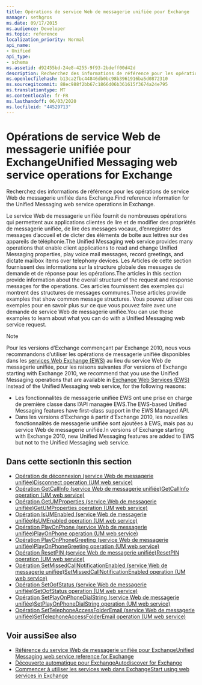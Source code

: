 ```yaml
---
title: Opérations de service Web de messagerie unifiée pour Exchange
manager: sethgros
ms.date: 09/17/2015
ms.audience: Developer
ms.topic: reference
localization_priority: Normal
api_name:
- Unified
api_type:
- schema
ms.assetid: d92455bd-24e8-4255-9f93-2bdeff00d42d
description: Recherchez des informations de référence pour les opérations de service Web de messagerie unifiée dans Exchange.
ms.openlocfilehash: b13ca2fbc44846db0bc98b3961916ba5d0872310
ms.sourcegitcommit: 88ec988f2bb67c1866d06b361615f3674a24e795
ms.translationtype: MT
ms.contentlocale: fr-FR
ms.lasthandoff: 06/03/2020
ms.locfileid: "44529713"
---
```

# <a name="unified-messaging-web-service-operations-for-exchange"></a><span data-ttu-id="15cec-103">Opérations de service Web de messagerie unifiée pour Exchange</span><span class="sxs-lookup"><span data-stu-id="15cec-103">Unified Messaging web service operations for Exchange</span></span>

<span data-ttu-id="15cec-104">Recherchez des informations de référence pour les opérations de service Web de messagerie unifiée dans Exchange.</span><span class="sxs-lookup"><span data-stu-id="15cec-104">Find reference information for the Unified Messaging web service operations in Exchange.</span></span>
  
<span data-ttu-id="15cec-105">Le service Web de messagerie unifiée fournit de nombreuses opérations qui permettent aux applications clientes de lire et de modifier des propriétés de messagerie unifiée, de lire des messages vocaux, d’enregistrer des messages d’accueil et de dicter des éléments de boîte aux lettres sur des appareils de téléphonie.</span><span class="sxs-lookup"><span data-stu-id="15cec-105">The Unified Messaging web service provides many operations that enable client applications to read and change Unified Messaging properties, play voice mail messages, record greetings, and dictate mailbox items over telephony devices.</span></span> <span data-ttu-id="15cec-106">Les Articles de cette section fournissent des informations sur la structure globale des messages de demande et de réponse pour les opérations.</span><span class="sxs-lookup"><span data-stu-id="15cec-106">The articles in this section provide information about the overall structure of the request and response messages for the operations.</span></span> <span data-ttu-id="15cec-107">Ces articles fournissent des exemples qui montrent des structures de messages communes.</span><span class="sxs-lookup"><span data-stu-id="15cec-107">These articles provide examples that show common message structures.</span></span> <span data-ttu-id="15cec-108">Vous pouvez utiliser ces exemples pour en savoir plus sur ce que vous pouvez faire avec une demande de service Web de messagerie unifiée.</span><span class="sxs-lookup"><span data-stu-id="15cec-108">You can use these examples to learn about what you can do with a Unified Messaging web service request.</span></span>
  
> [!NOTE]
> <span data-ttu-id="15cec-109">Pour les versions d’Exchange commençant par Exchange 2010, nous vous recommandons d’utiliser les opérations de messagerie unifiée disponibles dans les [services Web Exchange (EWS)](https://msdn.microsoft.com/library/60285497-0c4e-4e51-84e1-34dd6d89a5d8%28Office.15%29.aspx) au lieu du service Web de messagerie unifiée, pour les raisons suivantes :</span><span class="sxs-lookup"><span data-stu-id="15cec-109">For versions of Exchange starting with Exchange 2010, we recommend that you use the Unified Messaging operations that are available in [Exchange Web Services (EWS)](https://msdn.microsoft.com/library/60285497-0c4e-4e51-84e1-34dd6d89a5d8%28Office.15%29.aspx) instead of the Unified Messaging web service, for the following reasons:</span></span> 
> - <span data-ttu-id="15cec-110">Les fonctionnalités de messagerie unifiée EWS ont une prise en charge de première classe dans l’API managée EWS.</span><span class="sxs-lookup"><span data-stu-id="15cec-110">The EWS-based Unified Messaging features have first-class support in the EWS Managed API.</span></span> 
> - <span data-ttu-id="15cec-111">Dans les versions d’Exchange à partir d’Exchange 2010, les nouvelles fonctionnalités de messagerie unifiée sont ajoutées à EWS, mais pas au service Web de messagerie unifiée.</span><span class="sxs-lookup"><span data-stu-id="15cec-111">In versions of Exchange starting with Exchange 2010, new Unified Messaging features are added to EWS but not to the Unified Messaging web service.</span></span> 
  
## <a name="in-this-section"></a><span data-ttu-id="15cec-112">Dans cette section</span><span class="sxs-lookup"><span data-stu-id="15cec-112">In this section</span></span>
<span data-ttu-id="15cec-113"><a name="bk_InThisSection"> </a></span><span class="sxs-lookup"><span data-stu-id="15cec-113"><a name="bk_InThisSection"> </a></span></span>

- [<span data-ttu-id="15cec-114">Opération de déconnexion (service Web de messagerie unifiée)</span><span class="sxs-lookup"><span data-stu-id="15cec-114">Disconnect operation (UM web service)</span></span>](disconnect-operation-um-web-service.md)    
- [<span data-ttu-id="15cec-115">Opération GetCallInfo (service Web de messagerie unifiée)</span><span class="sxs-lookup"><span data-stu-id="15cec-115">GetCallInfo operation (UM web service)</span></span>](getcallinfo-operation-um-web-service.md)   
- [<span data-ttu-id="15cec-116">Opération GetUMProperties (service Web de messagerie unifiée)</span><span class="sxs-lookup"><span data-stu-id="15cec-116">GetUMProperties operation (UM web service)</span></span>](getumproperties-operation-um-web-service.md)   
- [<span data-ttu-id="15cec-117">Opération IsUMEnabled (service Web de messagerie unifiée)</span><span class="sxs-lookup"><span data-stu-id="15cec-117">IsUMEnabled operation (UM web service)</span></span>](isumenabled-operation-um-web-service.md)   
- [<span data-ttu-id="15cec-118">Opération PlayOnPhone (service Web de messagerie unifiée)</span><span class="sxs-lookup"><span data-stu-id="15cec-118">PlayOnPhone operation (UM web service)</span></span>](playonphone-operation-um-web-service.md)   
- [<span data-ttu-id="15cec-119">Opération PlayOnPhoneGreeting (service Web de messagerie unifiée)</span><span class="sxs-lookup"><span data-stu-id="15cec-119">PlayOnPhoneGreeting operation (UM web service)</span></span>](playonphonegreeting-operation-um-web-service.md)   
- [<span data-ttu-id="15cec-120">Opération ResetPIN (service Web de messagerie unifiée)</span><span class="sxs-lookup"><span data-stu-id="15cec-120">ResetPIN operation (UM web service)</span></span>](resetpin-operation-um-web-service.md)   
- [<span data-ttu-id="15cec-121">Opération SetMissedCallNotificationEnabled (service Web de messagerie unifiée)</span><span class="sxs-lookup"><span data-stu-id="15cec-121">SetMissedCallNotificationEnabled operation (UM web service)</span></span>](setmissedcallnotificationenabled-operation-um-web-service.md)  
- [<span data-ttu-id="15cec-122">Opération SetOofStatus (service Web de messagerie unifiée)</span><span class="sxs-lookup"><span data-stu-id="15cec-122">SetOofStatus operation (UM web service)</span></span>](setoofstatus-operation-um-web-service.md)    
- [<span data-ttu-id="15cec-123">Opération SetPlayOnPhoneDialString (service Web de messagerie unifiée)</span><span class="sxs-lookup"><span data-stu-id="15cec-123">SetPlayOnPhoneDialString operation (UM web service)</span></span>](setplayonphonedialstring-operation-um-web-service.md)   
- [<span data-ttu-id="15cec-124">Opération SetTelephoneAccessFolderEmail (service Web de messagerie unifiée)</span><span class="sxs-lookup"><span data-stu-id="15cec-124">SetTelephoneAccessFolderEmail operation (UM web service)</span></span>](settelephoneaccessfolderemail-operation-um-web-service.md)
    
## <a name="see-also"></a><span data-ttu-id="15cec-125">Voir aussi</span><span class="sxs-lookup"><span data-stu-id="15cec-125">See also</span></span>

- [<span data-ttu-id="15cec-126">Référence du service Web de messagerie unifiée pour Exchange</span><span class="sxs-lookup"><span data-stu-id="15cec-126">Unified Messaging web service reference for Exchange</span></span>](unified-messaging-web-service-reference-for-exchange.md)
- [<span data-ttu-id="15cec-127">Découverte automatique pour Exchange</span><span class="sxs-lookup"><span data-stu-id="15cec-127">Autodiscover for Exchange</span></span>](../exchange-web-services/autodiscover-for-exchange.md)
- [<span data-ttu-id="15cec-128">Commencer à utiliser les services web dans Exchange</span><span class="sxs-lookup"><span data-stu-id="15cec-128">Start using web services in Exchange</span></span>](../exchange-web-services/start-using-web-services-in-exchange.md)
    

